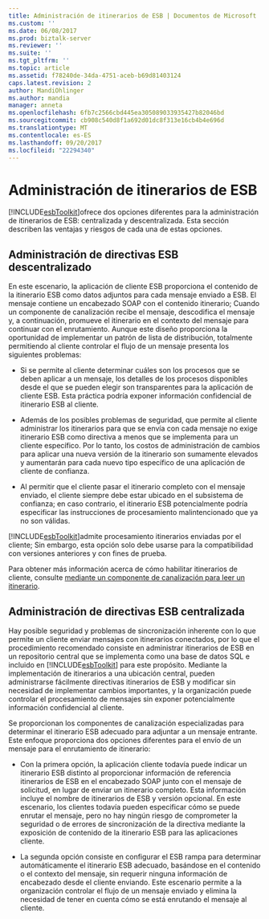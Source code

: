 ```yaml
---
title: Administración de itinerarios de ESB | Documentos de Microsoft
ms.custom: ''
ms.date: 06/08/2017
ms.prod: biztalk-server
ms.reviewer: ''
ms.suite: ''
ms.tgt_pltfrm: ''
ms.topic: article
ms.assetid: f78240de-34da-4751-aceb-b69d81403124
caps.latest.revision: 2
author: MandiOhlinger
ms.author: mandia
manager: anneta
ms.openlocfilehash: 6fb7c2566cbd445ea305089033935427b82046bd
ms.sourcegitcommit: cb908c540d8f1a692d01dc8f313e16cb4b4e696d
ms.translationtype: MT
ms.contentlocale: es-ES
ms.lasthandoff: 09/20/2017
ms.locfileid: "22294340"
---
```

# <a name="esb-itinerary-management"></a>Administración de itinerarios de ESB
[!INCLUDE[esbToolkit](../includes/esbtoolkit-md.md)]ofrece dos opciones diferentes para la administración de itinerarios de ESB: centralizada y descentralizada. Esta sección describen las ventajas y riesgos de cada una de estas opciones.  
  
## <a name="decentralized-esb-policy-management"></a>Administración de directivas ESB descentralizado  
 En este escenario, la aplicación de cliente ESB proporciona el contenido de la itinerario ESB como datos adjuntos para cada mensaje enviado a ESB. El mensaje contiene un encabezado SOAP con el contenido itinerario; Cuando un componente de canalización recibe el mensaje, descodifica el mensaje y, a continuación, promueve el itinerario en el contexto del mensaje para continuar con el enrutamiento. Aunque este diseño proporciona la oportunidad de implementar un patrón de lista de distribución, totalmente permitiendo al cliente controlar el flujo de un mensaje presenta los siguientes problemas:  
  
-   Si se permite al cliente determinar cuáles son los procesos que se deben aplicar a un mensaje, los detalles de los procesos disponibles desde el que se pueden elegir son transparentes para la aplicación de cliente ESB. Esta práctica podría exponer información confidencial de itinerario ESB al cliente.  
  
-   Además de los posibles problemas de seguridad, que permite al cliente administrar los itinerarios para que se envía con cada mensaje no exige itinerario ESB como directiva a menos que se implementa para un cliente específico. Por lo tanto, los costos de administración de cambios para aplicar una nueva versión de la itinerario son sumamente elevados y aumentarán para cada nuevo tipo específico de una aplicación de cliente de confianza.  
  
-   Al permitir que el cliente pasar el itinerario completo con el mensaje enviado, el cliente siempre debe estar ubicado en el subsistema de confianza; en caso contrario, el itinerario ESB potencialmente podría especificar las instrucciones de procesamiento malintencionado que ya no son válidas.  
  
 [!INCLUDE[esbToolkit](../includes/esbtoolkit-md.md)]admite procesamiento itinerarios enviadas por el cliente; Sin embargo, esta opción solo debe usarse para la compatibilidad con versiones anteriores y con fines de prueba.  
  
 Para obtener más información acerca de cómo habilitar itinerarios de cliente, consulte [mediante un componente de canalización para leer un itinerario](../esb-toolkit/using-a-pipeline-component-to-read-an-itinerary.md).  
  
## <a name="centralized-esb-policy-management"></a>Administración de directivas ESB centralizada  
 Hay posible seguridad y problemas de sincronización inherente con lo que permite un cliente enviar mensajes con itinerarios conectados, por lo que el procedimiento recomendado consiste en administrar itinerarios de ESB en un repositorio central que se implementa como una base de datos SQL e incluido en [!INCLUDE[esbToolkit](../includes/esbtoolkit-md.md)] para este propósito. Mediante la implementación de itinerarios a una ubicación central, pueden administrarse fácilmente directivas itinerarios de ESB y modificar sin necesidad de implementar cambios importantes, y la organización puede controlar el procesamiento de mensajes sin exponer potencialmente información confidencial al cliente.  
  
 Se proporcionan los componentes de canalización especializadas para determinar el itinerario ESB adecuado para adjuntar a un mensaje entrante. Este enfoque proporciona dos opciones diferentes para el envío de un mensaje para el enrutamiento de itinerario:  
  
-   Con la primera opción, la aplicación cliente todavía puede indicar un itinerario ESB distinto al proporcionar información de referencia itinerarios de ESB en el encabezado SOAP junto con el mensaje de solicitud, en lugar de enviar un itinerario completo. Esta información incluye el nombre de itinerarios de ESB y versión opcional. En este escenario, los clientes todavía pueden especificar cómo se puede enrutar el mensaje, pero no hay ningún riesgo de comprometer la seguridad o de errores de sincronización de la directiva mediante la exposición de contenido de la itinerario ESB para las aplicaciones cliente.  
  
-   La segunda opción consiste en configurar el ESB rampa para determinar automáticamente el itinerario ESB adecuado, basándose en el contenido o el contexto del mensaje, sin requerir ninguna información de encabezado desde el cliente enviando. Este escenario permite a la organización controlar el flujo de un mensaje enviado y elimina la necesidad de tener en cuenta cómo se está enrutando el mensaje al cliente.